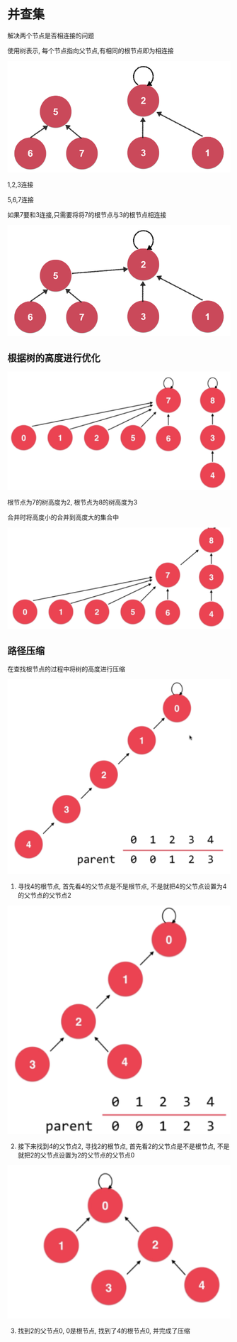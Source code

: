 # 并查集

解决两个节点是否相连接的问题

使用树表示, 每个节点指向父节点,有相同的根节点即为相连接

![](img/uf1.png)

1,2,3连接

5,6,7连接

如果7要和3连接,只需要将将7的根节点与3的根节点相连接

![](img/uf2.png)

## 根据树的高度进行优化

![](img/rank1.png)

根节点为7的树高度为2, 根节点为8的树高度为3

合并时将高度小的合并到高度大的集合中

![](img/rank2.png)

## 路径压缩

在查找根节点的过程中将树的高度进行压缩

![](img/pc.png)

1. 寻找4的根节点, 首先看4的父节点是不是根节点, 不是就把4的父节点设置为4的父节点的父节点2

![](img/pc1_1.png)

2. 接下来找到4的父节点2, 寻找2的根节点, 首先看2的父节点是不是根节点, 不是就把2的父节点设置为2的父节点的父节点0

![](img/pc1_2.png)

3. 找到2的父节点0, 0是根节点, 找到了4的根节点0, 并完成了压缩
